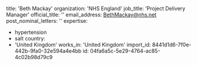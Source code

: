 title: 'Beth Mackay'
organization: 'NHS England'
job_title: 'Project Delivery Manager'
official_title: ''
email_address: BethMackay@nhs.net
post_nominal_letters: ''
expertise:
  - hypertension
  - salt
country:
  - 'United Kingdom'
works_in: 'United Kingdom'
import_id: 8441d1d6-7f0e-442b-9fa0-32e594a4e4bb
id: 04fa6a5c-5e29-4764-ac85-4c02b98d79c9
